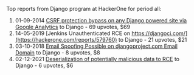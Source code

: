 Top reports from Django program at HackerOne for period all:

1. 01-09-2014 [CSRF protection bypass on any Django powered site via Google Analytics](https://hackerone.com/reports/26647) to Django - 69 upvotes, $69
2. 14-05-2019 [Jenkins Unauthenticated RCE on https://djangoci.com/](https://hackerone.com/reports/579760) to Django - 21 upvotes, $21
3. 03-10-2018 [Email Spoofing Possible on djangoproject.com Email Domain](https://hackerone.com/reports/418743) to Django - 8 upvotes, $8
4. 02-12-2021 [Deserialization of potentially malicious data to RCE](https://hackerone.com/reports/1415436) to Django - 6 upvotes, $6
